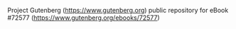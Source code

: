 Project Gutenberg (https://www.gutenberg.org) public repository for eBook #72577 (https://www.gutenberg.org/ebooks/72577)
